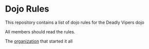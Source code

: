 Dojo Rules
==========

This repository contains a list of dojo rules for the Deadly Vipers dojo

All members should read the rules.

The [organization](https://github.com/deadlyvipers) that started it all

